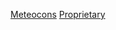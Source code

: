 [Meteocons](http://www.alessioatzeni.com/meteocons)
[Proprietary](http://www.alessioatzeni.com/meteocons/#about)